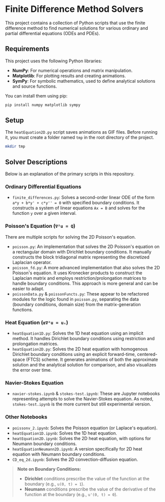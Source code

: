 # Finite Difference Method Solvers

This project contains a collection of Python scripts that use the finite difference method to find numerical solutions for various ordinary and partial differential equations (ODEs and PDEs).

## Requirements

This project uses the following Python libraries:

*   **NumPy**: For numerical operations and matrix manipulation.
*   **Matplotlib**: For plotting results and creating animations.
*   **SymPy**: For symbolic mathematics, used to define analytical solutions and source functions.

You can install them using pip:
```bash
pip install numpy matplotlib sympy
```

## Setup

The `heatEquation2D.py` script saves animations as GIF files. Before running it, you must create a folder named `tmp` in the root directory of the project.

```bash
mkdir tmp
```

## Solver Descriptions

Below is an explanation of the primary scripts in this repository.

### Ordinary Differential Equations

*   `finite_differences.py`: Solves a second-order linear ODE of the form `a*y + b*y' + c*y'' = 0` with specified boundary conditions. It constructs a system of linear equations `Ax = B` and solves for the function `y` over a given interval.

### Poisson's Equation (`∇²u = Q`)

There are multiple scripts for solving the 2D Poisson's equation.

*   `poisson.py`: An implementation that solves the 2D Poisson's equation on a rectangular domain with Dirichlet boundary conditions. It manually constructs the block tridiagonal matrix representing the discretized Laplacian operator.
*   `poisson_fd.py`: A more advanced implementation that also solves the 2D Poisson's equation. It uses Kronecker products to construct the Laplacian matrix and employs restriction/prolongation matrices to handle boundary conditions. This approach is more general and can be easier to adapt.
*   `poissonData.py` & `poissonFuncts.py`: These appear to be refactored modules for the logic found in `poisson.py`, separating the data (boundary conditions, domain size) from the matrix-generation functions.

### Heat Equation (`α∇²u = uₜ`)

*   `heatEquation1D.py`: Solves the 1D heat equation using an implicit method. It handles Dirichlet boundary conditions using restriction and prolongation matrices.
*   `heatEquation2D.py`: Solves the 2D heat equation with homogenous Dirichlet boundary conditions using an explicit forward-time, centered-space (FTCS) scheme. It generates animations of both the approximate solution and the analytical solution for comparison, and also visualizes the error over time.

### Navier-Stokes Equation

*   `navier-stokes.ipynb` & `stokes-test.ipynb`: These are Jupyter notebooks representing attempts to solve the Navier-Stokes equation. As noted, `stokes-test.ipynb` is the more current but still experimental version.

### Other Notebooks

*   `poissonv_2.ipynb`: Solves the Poisson equation (or Laplace's equation).
*   `heatEquation1D.ipynb`: Solves the 1D heat equation.
*   `heatEquation2D.ipynb`: Solves the 2D heat equation, with options for Neumann boundary conditions.
*   `heatEquationNeumann2D.ipynb`: A version specifically for 2D heat equation with Neumann boundary conditions.
*   `CD_eq_2d.ipynb`: Solves the 2D convection-diffusion equation.

> **Note on Boundary Conditions:**
> *   **Dirichlet** conditions prescribe the value of the function at the boundary (e.g., `u(0, t) = 1`).
> *   **Neumann** conditions prescribe the value of the derivative of the function at the boundary (e.g., `u'(0, t) = 0`).
